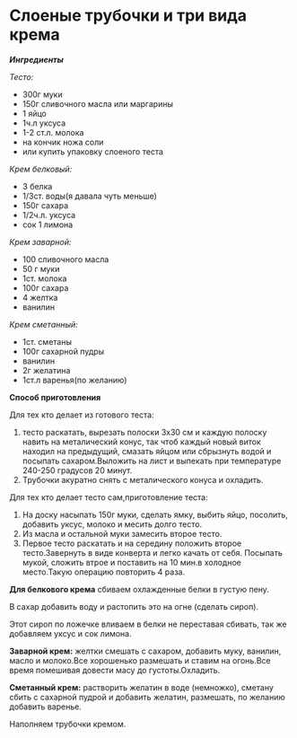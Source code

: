 #  Слоеные трубочки и три вида крема 
_**Ингредиенты**_

_Тесто:_

- 300г муки
- 150г сливочного масла или маргарины
- 1 яйцо
- 1ч.л уксуса
- 1-2 ст.л. молока
- на кончик ножа соли
- или купить упаковку слоеного теста

_Крем белковый:_

- 3 белка
- 1/3ст. воды(я давала чуть меньше)
- 150г сахара
- 1/2ч.л. уксуса
- сок 1 лимона

_Крем заварной:_

- 100 сливочного масла
- 50 г муки
- 1ст. молока
- 100г сахара
- 4 желтка
- ванилин

_Крем сметанный:_

- 1ст. сметаны
- 100г сахарной пудры
- ванилин
- 2г желатина
- 1ст.л варенья(по желанию)

**Способ приготовления**

Для тех кто делает из готового теста:

1. тесто раскатать, вырезать полоски 3х30 см и каждую полоску навить на металический конус, так чтоб каждый новый виток находил на предыдущий, смазать яйцом или сбрызнуть водой и посыпать сахаром.Выложить на лист и выпекать при температуре 240-250 градусов 20 минут.
2. Трубочки акуратно снять с металического конуса и охладить.

Для тех кто делает тесто сам,приготовление теста:

1. На доску насыпать 150г муки, сделать ямку, выбить яйцо, посолить, добавить уксус, молоко и месить долго тесто.
2. Из масла и остальной муки замесить второе тесто.
3. Первое тесто раскатать и на середину положить второе тесто.Завернуть в виде конверта и легко качать от себя. Посыпать мукой, сложить втрое и поставить на 10 мин.в холодное место.Такую операцию повторить 4 раза.

**Для белкового крема** сбиваем охлажденные белки в густую пену.

В сахар добавить воду и растопить это на огне (сделать сироп).

Этот сироп по ложечке вливаем в белки не переставая сбивать, так же добавляем уксус и сок лимона.

**Заварной крем:** желтки смешать с сахаром, добавить муку, ванилин, масло и молоко.Все хорошенько размешать и ставим на огонь.Все время помешивая довести масу до густоты.Охладить.

**Сметанный крем:** растворить желатин в воде (немножко), сметану сбить с сахарной пудрой и добавить желатин, размешать, по желанию добавить варенье.

Наполняем трубочки кремом.

